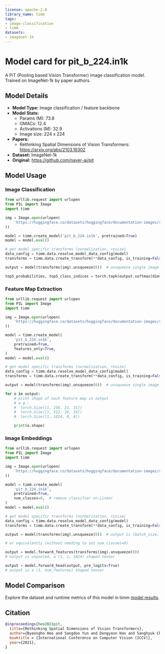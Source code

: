 ```yaml
---
license: apache-2.0
library_name: timm
tags:
- image-classification
- timm
datasets:
- imagenet-1k
---
```

# Model card for pit_b_224.in1k

A PiT (Pooling based Vision Transformer) image classification model. Trained on ImageNet-1k by paper authors.

## Model Details
- **Model Type:** Image classification / feature backbone
- **Model Stats:**
  - Params (M): 73.8
  - GMACs: 12.4
  - Activations (M): 32.9
  - Image size: 224 x 224
- **Papers:**
  - Rethinking Spatial Dimensions of Vision Transformers: https://arxiv.org/abs/2103.16302
- **Dataset:** ImageNet-1k
- **Original:** https://github.com/naver-ai/pit

## Model Usage
### Image Classification
```python
from urllib.request import urlopen
from PIL import Image
import timm

img = Image.open(urlopen(
    'https://huggingface.co/datasets/huggingface/documentation-images/resolve/main/beignets-task-guide.png'
))

model = timm.create_model('pit_b_224.in1k', pretrained=True)
model = model.eval()

# get model specific transforms (normalization, resize)
data_config = timm.data.resolve_model_data_config(model)
transforms = timm.data.create_transform(**data_config, is_training=False)

output = model(transforms(img).unsqueeze(0))  # unsqueeze single image into batch of 1

top5_probabilities, top5_class_indices = torch.topk(output.softmax(dim=1) * 100, k=5)
```

### Feature Map Extraction
```python
from urllib.request import urlopen
from PIL import Image
import timm

img = Image.open(urlopen(
    'https://huggingface.co/datasets/huggingface/documentation-images/resolve/main/beignets-task-guide.png'
))

model = timm.create_model(
    'pit_b_224.in1k',
    pretrained=True,
    features_only=True,
)
model = model.eval()

# get model specific transforms (normalization, resize)
data_config = timm.data.resolve_model_data_config(model)
transforms = timm.data.create_transform(**data_config, is_training=False)

output = model(transforms(img).unsqueeze(0))  # unsqueeze single image into batch of 1

for o in output:
    # print shape of each feature map in output
    # e.g.:
    #  torch.Size([1, 256, 31, 31])
    #  torch.Size([1, 512, 16, 16])
    #  torch.Size([1, 1024, 8, 8])

    print(o.shape)
```

### Image Embeddings
```python
from urllib.request import urlopen
from PIL import Image
import timm

img = Image.open(urlopen(
    'https://huggingface.co/datasets/huggingface/documentation-images/resolve/main/beignets-task-guide.png'
))

model = timm.create_model(
    'pit_b_224.in1k',
    pretrained=True,
    num_classes=0,  # remove classifier nn.Linear
)
model = model.eval()

# get model specific transforms (normalization, resize)
data_config = timm.data.resolve_model_data_config(model)
transforms = timm.data.create_transform(**data_config, is_training=False)

output = model(transforms(img).unsqueeze(0))  # output is (batch_size, num_features) shaped tensor

# or equivalently (without needing to set num_classes=0)

output = model.forward_features(transforms(img).unsqueeze(0))
# output is unpooled, a (1, 1, 1024) shaped tensor

output = model.forward_head(output, pre_logits=True)
# output is a (1, num_features) shaped tensor
```

## Model Comparison
Explore the dataset and runtime metrics of this model in timm [model results](https://github.com/huggingface/pytorch-image-models/tree/main/results).

## Citation
```bibtex
@inproceedings{heo2021pit,
  title={Rethinking Spatial Dimensions of Vision Transformers},
  author={Byeongho Heo and Sangdoo Yun and Dongyoon Han and Sanghyuk Chun and Junsuk Choe and Seong Joon Oh},
  booktitle = {International Conference on Computer Vision (ICCV)},
  year={2021},
}
```
